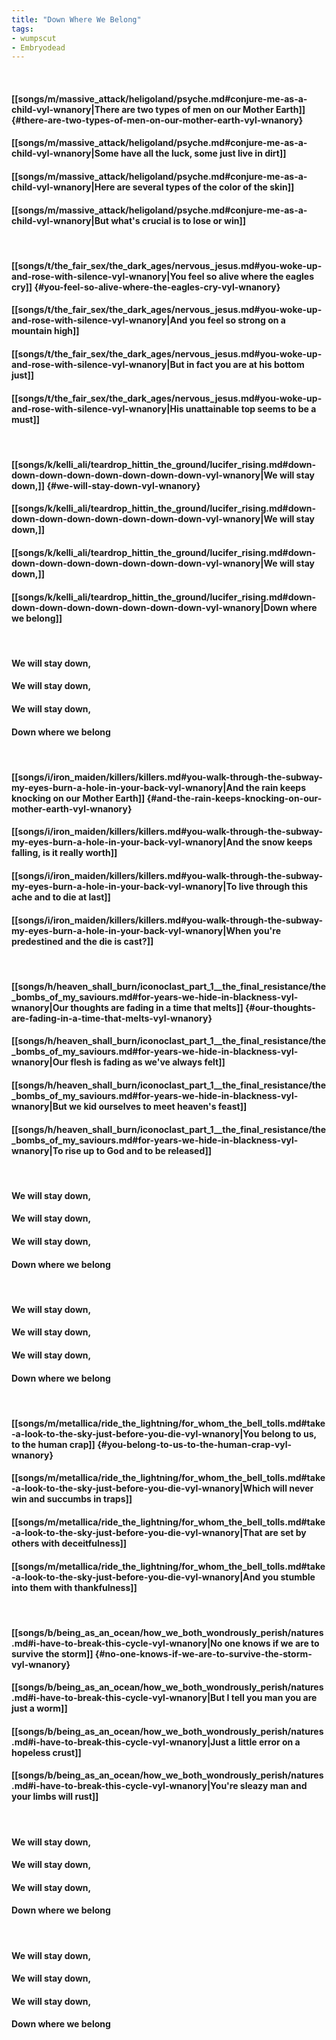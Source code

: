 ```yaml
---
title: "Down Where We Belong"
tags:
- wumpscut
- Embryodead
---
```

&nbsp;
#### [[songs/m/massive_attack/heligoland/psyche.md#conjure-me-as-a-child-vyl-wnanory|There are two types of men on our Mother Earth]] {#there-are-two-types-of-men-on-our-mother-earth-vyl-wnanory}
#### [[songs/m/massive_attack/heligoland/psyche.md#conjure-me-as-a-child-vyl-wnanory|Some have all the luck, some just live in dirt]]
#### [[songs/m/massive_attack/heligoland/psyche.md#conjure-me-as-a-child-vyl-wnanory|Here are several types of the color of the skin]]
#### [[songs/m/massive_attack/heligoland/psyche.md#conjure-me-as-a-child-vyl-wnanory|But what's crucial is to lose or win]]
&nbsp;
#### [[songs/t/the_fair_sex/the_dark_ages/nervous_jesus.md#you-woke-up-and-rose-with-silence-vyl-wnanory|You feel so alive where the eagles cry]] {#you-feel-so-alive-where-the-eagles-cry-vyl-wnanory}
#### [[songs/t/the_fair_sex/the_dark_ages/nervous_jesus.md#you-woke-up-and-rose-with-silence-vyl-wnanory|And you feel so strong on a mountain high]]
#### [[songs/t/the_fair_sex/the_dark_ages/nervous_jesus.md#you-woke-up-and-rose-with-silence-vyl-wnanory|But in fact you are at his bottom just]]
#### [[songs/t/the_fair_sex/the_dark_ages/nervous_jesus.md#you-woke-up-and-rose-with-silence-vyl-wnanory|His unattainable top seems to be a must]]
&nbsp;
#### [[songs/k/kelli_ali/teardrop_hittin_the_ground/lucifer_rising.md#down-down-down-down-down-down-down-down-vyl-wnanory|We will stay down,]] {#we-will-stay-down-vyl-wnanory}
#### [[songs/k/kelli_ali/teardrop_hittin_the_ground/lucifer_rising.md#down-down-down-down-down-down-down-down-vyl-wnanory|We will stay down,]]
#### [[songs/k/kelli_ali/teardrop_hittin_the_ground/lucifer_rising.md#down-down-down-down-down-down-down-down-vyl-wnanory|We will stay down,]]
#### [[songs/k/kelli_ali/teardrop_hittin_the_ground/lucifer_rising.md#down-down-down-down-down-down-down-down-vyl-wnanory|Down where we belong]]
&nbsp;
#### We will stay down,
#### We will stay down,
#### We will stay down,
#### Down where we belong
&nbsp;
#### [[songs/i/iron_maiden/killers/killers.md#you-walk-through-the-subway-my-eyes-burn-a-hole-in-your-back-vyl-wnanory|And the rain keeps knocking on our Mother Earth]] {#and-the-rain-keeps-knocking-on-our-mother-earth-vyl-wnanory}
#### [[songs/i/iron_maiden/killers/killers.md#you-walk-through-the-subway-my-eyes-burn-a-hole-in-your-back-vyl-wnanory|And the snow keeps falling, is it really worth]]
#### [[songs/i/iron_maiden/killers/killers.md#you-walk-through-the-subway-my-eyes-burn-a-hole-in-your-back-vyl-wnanory|To live through this ache and to die at last]]
#### [[songs/i/iron_maiden/killers/killers.md#you-walk-through-the-subway-my-eyes-burn-a-hole-in-your-back-vyl-wnanory|When you're predestined and the die is cast?]]
&nbsp;
#### [[songs/h/heaven_shall_burn/iconoclast_part_1__the_final_resistance/the_bombs_of_my_saviours.md#for-years-we-hide-in-blackness-vyl-wnanory|Our thoughts are fading in a time that melts]] {#our-thoughts-are-fading-in-a-time-that-melts-vyl-wnanory}
#### [[songs/h/heaven_shall_burn/iconoclast_part_1__the_final_resistance/the_bombs_of_my_saviours.md#for-years-we-hide-in-blackness-vyl-wnanory|Our flesh is fading as we've always felt]]
#### [[songs/h/heaven_shall_burn/iconoclast_part_1__the_final_resistance/the_bombs_of_my_saviours.md#for-years-we-hide-in-blackness-vyl-wnanory|But we kid ourselves to meet heaven's feast]]
#### [[songs/h/heaven_shall_burn/iconoclast_part_1__the_final_resistance/the_bombs_of_my_saviours.md#for-years-we-hide-in-blackness-vyl-wnanory|To rise up to God and to be released]]
&nbsp;
#### We will stay down,
#### We will stay down,
#### We will stay down,
#### Down where we belong
&nbsp;
#### We will stay down,
#### We will stay down,
#### We will stay down,
#### Down where we belong
&nbsp;
#### [[songs/m/metallica/ride_the_lightning/for_whom_the_bell_tolls.md#take-a-look-to-the-sky-just-before-you-die-vyl-wnanory|You belong to us, to the human crap]] {#you-belong-to-us-to-the-human-crap-vyl-wnanory}
#### [[songs/m/metallica/ride_the_lightning/for_whom_the_bell_tolls.md#take-a-look-to-the-sky-just-before-you-die-vyl-wnanory|Which will never win and succumbs in traps]]
#### [[songs/m/metallica/ride_the_lightning/for_whom_the_bell_tolls.md#take-a-look-to-the-sky-just-before-you-die-vyl-wnanory|That are set by others with deceitfulness]]
#### [[songs/m/metallica/ride_the_lightning/for_whom_the_bell_tolls.md#take-a-look-to-the-sky-just-before-you-die-vyl-wnanory|And you stumble into them with thankfulness]]
&nbsp;
#### [[songs/b/being_as_an_ocean/how_we_both_wondrously_perish/natures.md#i-have-to-break-this-cycle-vyl-wnanory|No one knows if we are to survive the storm]] {#no-one-knows-if-we-are-to-survive-the-storm-vyl-wnanory}
#### [[songs/b/being_as_an_ocean/how_we_both_wondrously_perish/natures.md#i-have-to-break-this-cycle-vyl-wnanory|But I tell you man you are just a worm]]
#### [[songs/b/being_as_an_ocean/how_we_both_wondrously_perish/natures.md#i-have-to-break-this-cycle-vyl-wnanory|Just a little error on a hopeless crust]]
#### [[songs/b/being_as_an_ocean/how_we_both_wondrously_perish/natures.md#i-have-to-break-this-cycle-vyl-wnanory|You're sleazy man and your limbs will rust]]
&nbsp;
#### We will stay down,
#### We will stay down,
#### We will stay down,
#### Down where we belong
&nbsp;
#### We will stay down,
#### We will stay down,
#### We will stay down,
#### Down where we belong

